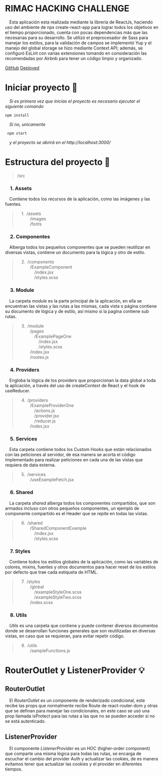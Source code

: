 # RIMAC HACKING CHALLENGE

  &ensp;&ensp;Esta aplicación esta realizada mediante la librería de ReactJs, haciendo uso del ambiente de npx create-react-app para lograr todos los objetivos en el tiempo proporcionado, cuenta con pocas dependencias más que las necesarias para su desarrollo. Se utilizó el preprocesador de Sass para manejar los estilos, para la validación de campos se implementó Yup y el manejo del global storage se hizo mediante Context API; además, se configuró EsLint con varias extensiones tomando en consideración las recomendadas por Airbnb para tener un código limpio y organizado.

  [GitHub](https://github.com/pretorium/rimac-challenge) [Deployed](https://rimac-challenge-rc.netlify.app/)

# Iniciar proyecto 🚀

&ensp;&ensp;*Si es primera vez que inicias el proyecto es necesario ejecutar el siguiente comando*
```
npm install
```

&ensp;&ensp;*Si no, unicamente*
```
 npm start
```
&ensp;&ensp;*y el proyecto se abrirá en el http://localhost:3000/*

# Estructura del proyecto 📂

> /src <br/>
### &ensp;&ensp;1. Assets
&ensp;&ensp;Contiene todos los recursos de la aplicación, como las imágenes y las fuentes.
>  &ensp;&ensp;1.&ensp;/assets<br/>
>  &ensp;&ensp;&ensp;&ensp;&ensp;&ensp;/images<br/>
>  &ensp;&ensp;&ensp;&ensp;&ensp;&ensp;/fonts

### &ensp;&ensp;2. Componentes
&ensp;&ensp;Alberga todos los pequeños componentes que se pueden reutilizar en diversas vistas, contiene un documento para la lógica y otro de estilo.
>  &ensp;&ensp;2.&ensp;/components<br/>
>  &ensp;&ensp;&ensp;&ensp;&ensp;&ensp;/ExampleComponent<br/>
>  &ensp;&ensp;&ensp;&ensp;&ensp;&ensp;&ensp;&ensp;/index.jsx<br/>
>  &ensp;&ensp;&ensp;&ensp;&ensp;&ensp;&ensp;&ensp;/styles.scss

### &ensp;&ensp;3. Module 

&ensp;&ensp;La carpeta *module* es la parte principal de la aplicación, en ella se encuentran las vistas y las rutas a las mismas, cada vista o página contiene su documento de lógica y de estilo, así mismo si la pagina contiene sub rutas.
>  &ensp;&ensp;3.&ensp;/module<br/>
>  &ensp;&ensp;&ensp;&ensp;&ensp;&ensp;/pages<br/>
>  &ensp;&ensp;&ensp;&ensp;&ensp;&ensp;&ensp;&ensp;/ExamplePageOne<br/>
>  &ensp;&ensp;&ensp;&ensp;&ensp;&ensp;&ensp;&ensp;&ensp;&ensp;/index.jsx<br/>
>  &ensp;&ensp;&ensp;&ensp;&ensp;&ensp;&ensp;&ensp;&ensp;&ensp;/styles.scss<br/>
>  &ensp;&ensp;&ensp;&ensp;&ensp;&ensp;/index.jsx<br/>
>  &ensp;&ensp;&ensp;&ensp;&ensp;&ensp;/routes.js<br/>

### &ensp;&ensp;4. Providers
&ensp;&ensp;Engloba la lógica de los providers que proporcionan la data global a toda la aplicación, a través del uso de createContext de React y el hook de useReducer.
>  &ensp;&ensp;4.&ensp;/providers<br/>
>  &ensp;&ensp;&ensp;&ensp;&ensp;&ensp;/ExampleProviderOne<br/>
>  &ensp;&ensp;&ensp;&ensp;&ensp;&ensp;&ensp;&ensp;/actions.js<br/>
>  &ensp;&ensp;&ensp;&ensp;&ensp;&ensp;&ensp;&ensp;/provider.jsx<br/>
>  &ensp;&ensp;&ensp;&ensp;&ensp;&ensp;&ensp;&ensp;/reducer.js<br/>
>  &ensp;&ensp;&ensp;&ensp;&ensp;&ensp;/index.jsx<br/>

### &ensp;&ensp;5. Services 
&ensp;&ensp;Esta carpeta contiene todos los Custom Hooks que están relacionados con las peticiones al servidor, de esa manera se acorta el código implementado para realizar peticiones en cada una de las vistas que requiera de data externa.
>  &ensp;&ensp;5.&ensp;/services<br/>
>  &ensp;&ensp;&ensp;&ensp;&ensp;&ensp;/useExampleFetch.jsx<br/>

### &ensp;&ensp;6. Shared  
&ensp;&ensp;La carpeta *shared* alberga todos los componentes compartidos, que son armados incluso con otros pequeños componentes, un ejemplo de componente compartido es el Header que se repite en todas las vistas.
>  &ensp;&ensp;6.&ensp;/shared<br/>
>  &ensp;&ensp;&ensp;&ensp;&ensp;&ensp;/SharedComponentExample<br/>
>  &ensp;&ensp;&ensp;&ensp;&ensp;&ensp;&ensp;&ensp;/index.jsx<br/>
>  &ensp;&ensp;&ensp;&ensp;&ensp;&ensp;&ensp;&ensp;/styles.scss

### &ensp;&ensp;7. Styles 
&ensp;&ensp;Contiene todos los estilos globales de la aplicación, como las variables de colores, mixins, fuentes y otros documentos para hacer reset de los estilos por defecto que trae cada estiqueta de HTML.
>  &ensp;&ensp;7.&ensp;/styles<br/>
>  &ensp;&ensp;&ensp;&ensp;&ensp;&ensp;/global<br/>
>  &ensp;&ensp;&ensp;&ensp;&ensp;&ensp;&ensp;&ensp;/exampleStyleOne.scss<br/>
>  &ensp;&ensp;&ensp;&ensp;&ensp;&ensp;&ensp;&ensp;/exampleStyleTwo.scss<br/>
>  &ensp;&ensp;&ensp;&ensp;&ensp;&ensp;/index.scss<br/>

### &ensp;&ensp;8. Utils 
&ensp;&ensp;*Utils* es una carpeta que contiene y puede contener diversos documentos donde se desarrollan funciones generales que son reutilizadas en diversas vistas, en caso que se requieran, para evitar repetir código.
>  &ensp;&ensp;8.&ensp;/utils<br/>
>  &ensp;&ensp;&ensp;&ensp;&ensp;&ensp;/sampleFunctions.js<br/>

# RouterOutlet y ListenerProvider 💡

## RouterOutlet
&ensp;&ensp;El *RouterOutlet* es un componente de renderizado condicional, este recibe las props que normalmente recibe Route de react-router-dom y otras que se definan para manejar las condicionales, en este caso se usó una prop llamada isProtect para las rutas a las que no se pueden acceder si no se está autenticado. 

## ListenerProvider
&ensp;&ensp;El componente *ListenerProvider* es un HOC (higher-order component) que comparte una misma lógica para todas las rutas, se encarga de escuchar el cambio del provider Auth y actualizar las cookies, de es manera evitamos tener que actualizar las cookies y el provider en diferentes tiempos.  

